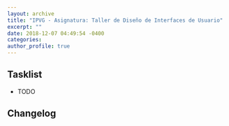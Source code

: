 ```yaml
---
layout: archive
title: "IPVG - Asignatura: Taller de Diseño de Interfaces de Usuario"
excerpt: ""
date: 2018-12-07 04:49:54 -0400
categories: 
author_profile: true
---
```


## Tasklist

- TODO

## Changelog


